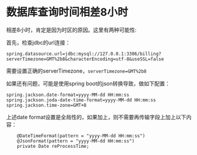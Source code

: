 # 数据库查询时间相差8小时

相差8小时，肯定是因为时区的原因。这里有两种可能性:



首先，检查jdbc的url连接：

```
spring.datasource.url=jdbc:mysql://127.0.0.1:3306/billing?serverTimezone=GMT%2b8&characterEncoding=utf-8&useSSL=false
```

需要设置正确的serverTimezone，`serverTimezone=GMT%2b8`



如果还有问题，可能是使用spring boot的json转换导致，做如下配置：

```
spring.jackson.date-format=yyyy-MM-dd HH:mm:ss
spring.jackson.joda-date-time-format=yyyy-MM-dd HH:mm:ss
spring.jackson.time-zone=GMT+8
```



上述date format设置是全局性的，如果加上，则不需要再传输字段上加上以下内容：

```
    @DateTimeFormat(pattern = "yyyy-MM-dd HH:mm:ss")
    @JsonFormat(pattern = "yyyy-MM-dd HH:mm:ss")
    private Date reProcessTime;
```

